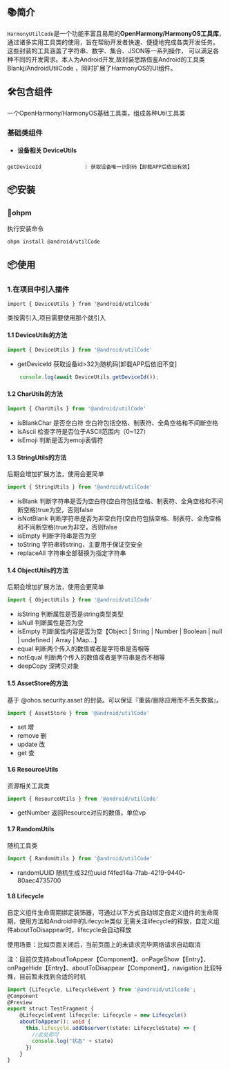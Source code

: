 ## 📚简介

`HarmonyUtilCode`是一个功能丰富且易用的**OpenHarmony/HarmonyOS工具库**，通过诸多实用工具类的使用，旨在帮助开发者快速、便捷地完成各类开发任务。
这些封装的工具涵盖了字符串、数字、集合、JSON等一系列操作，
可以满足各种不同的开发需求。本人为Android开发,故封装思路借鉴Android的工具类Blankj/AndroidUtilCode ，同时扩展了HarmonyOS的UI组件。

## 🛠️包含组件

一个OpenHarmony/HarmonyOS基础工具类，组成各种Util工具类

### 基础类组件

* #### 设备相关 DeviceUtils

```
getDeviceId              : 获取设备唯一识别码【卸载APP后依旧有效】
```

## 📦安装

### 🍊ohpm

执行安装命令

```
ohpm install @android/utilCode
```

## 📦使用

### 1.在项目中引入插件

```
import { DeviceUtils } from '@android/utilCode'
```

类按需引入,项目需要使用那个就引入

#### 1.1 DeviceUtils的方法

``` typescript
import { DeviceUtils } from '@android/utilCode'
```

* getDeviceId 获取设备id>32为随机码[卸载APP后依旧不变]

``` typescript
    console.log(await DeviceUtils.getDeviceId());
```

#### 1.2 CharUtils的方法

``` typescript
import { CharUtils } from '@android/utilCode'
```

* isBlankChar 是否空白符 空白符包括空格、制表符、全角空格和不间断空格
* isAscii 检查字符是否位于ASCII范围内（0~127）
* isEmoji 判断是否为emoji表情符

#### 1.3 StringUtils的方法

后期会增加扩展方法，使用会更简单

``` typescript
import { StringUtils } from '@android/utilCode'
```

* isBlank 判断字符串是否为空白符(空白符包括空格、制表符、全角空格和不间断空格)true为空，否则false
* isNotBlank 判断字符串是否为非空白符(空白符包括空格、制表符、全角空格和不间断空格)true为非空，否则false
* isEmpty 判断字符串是否为空
* toString 字符串转string，主要用于保证空安全
* replaceAll 字符串全部替换为指定字符串

#### 1.4 ObjectUtils的方法

后期会增加扩展方法，使用会更简单

``` typescript
import { ObjectUtils } from '@android/utilCode'
```

* isString 判断属性是否是string类型类型
* isNull 判断属性是否为空
* isEmpty 判断属性内容是否为空【Object | String | Number | Boolean | null | undefined | Array | Map...】
* equal 判断两个传入的数值或者是字符串是否相等
* notEqual 判断两个传入的数值或者是字符串是否不相等
* deepCopy 深拷贝对象

#### 1.5 AssetStore的方法

基于 @ohos.security.asset 的封装。可以保证『重装/删除应用而不丢失数据』。

``` typescript
import { AssetStore } from '@android/utilCode'
```

* set 增
* remove 删
* update 改
* get 查

#### 1.6 ResourceUtils

资源相关工具类

``` typescript
import { ResourceUtils } from '@android/utilCode'
```

* getNumber 返回Resource对应的数值，单位vp

#### 1.7 RandomUtils

随机工具类

``` typescript
import { RandomUtils } from '@android/utilCode'
```

* randomUUID 随机生成32位uuid f4fed14a-7fab-4219-9440-80aec4735700

#### 1.8 Lifecycle

自定义组件生命周期绑定装饰器，可通过以下方式自动绑定自定义组件的生命周期，使用方法和Android中的Lifecycle类似
无需关注lifecycle的释放，自定义组件aboutToDisappear时，lifecycle会自动释放

使用场景：比如页面关闭后，当前页面上的未请求完毕网络请求自动取消

注：目前仅支持aboutToAppear【Component】、onPageShow【Entry】、onPageHide【Entry】、aboutToDisappear【Component】，navigation
比较特殊，目前暂未找到合适的时机

``` typescript
import {Lifecycle, LifecycleEvent } from '@android/utilcode';
@Component
@Preview
export struct TestFragment {
    @LifecycleEvent lifecycle: Lifecycle = new Lifecycle()
    aboutToAppear(): void {
      this.lifecycle.addObserver((state: LifecycleState) => {
        //此处即可
        console.log("状态" + state)
      })
    }
}
```
